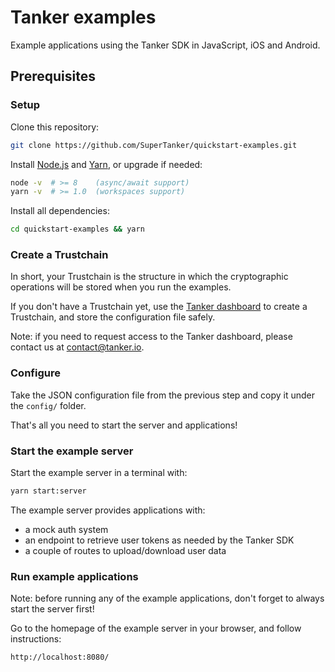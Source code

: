 # Tanker examples

Example applications using the Tanker SDK in JavaScript, iOS and Android.

## Prerequisites

### Setup

Clone this repository:
```bash
git clone https://github.com/SuperTanker/quickstart-examples.git
```

Install [Node.js](https://nodejs.org/en/) and [Yarn](https://yarnpkg.com/en/docs/install), or upgrade if needed:
```bash
node -v  # >= 8    (async/await support)
yarn -v  # >= 1.0  (workspaces support)
```

Install all dependencies:
```bash
cd quickstart-examples && yarn
```

### Create a Trustchain

In short, your Trustchain is the structure in which the cryptographic operations will be stored when you run the examples.

If you don't have a Trustchain yet, use the [Tanker dashboard](https://dashboard.tanker.io) to create a Trustchain, and store the configuration file safely.

Note: if you need to request access to the Tanker dashboard, please contact us at [contact@tanker.io](mailto:contact@tanker.io).

### Configure

Take the JSON configuration file from the previous step and copy it under the `config/` folder.

That's all you need to start the server and applications!

### Start the example server

Start the example server in a terminal with:

```bash
yarn start:server
```

The example server provides applications with:
* a mock auth system
* an endpoint to retrieve user tokens as needed by the Tanker SDK
* a couple of routes to upload/download user data

### Run example applications

Note: before running any of the example applications, don't forget to always start the server first!

Go to the homepage of the example server in your browser, and follow instructions:

```
http://localhost:8080/
```
